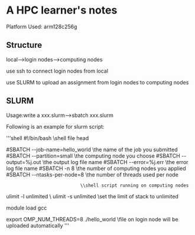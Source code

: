 # A HPC learner's notes
Platform Used: arm128c256g

## Structure
local-->login nodes-->computing nodes

use ssh to connect login nodes from local

use SLURM to upload an assignment from login nodes to computing nodes

## SLURM
Usage:write a xxx.slurm-->sbatch xxx.slurm

Following is an example for slurm script:

'''shell
#!/bin/bash                     \\shell file head

#SBATCH --job-name=hello_world  \\the name of the job you submitted
#SBATCH --partition=small       \\the computing node you choose
#SBATCH --output=%j.out         \\the output log file name
#SBATCH --error=%j.err          \\the error log file name
#SBATCH -n 8                    \\the number of computing nodes you applied
#SBATCH --ntasks-per-node=8     \\the number of threads used per node

                                \\shell script running on computing nodes
ulimit -l unlimited             \\
ulimit -s unlimited             \\set the limit of stack to unlimited

module load gcc

export OMP_NUM_THREADS=8
./hello_world                   \\file on login node will be uploaded automatically
'''